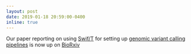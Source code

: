 ```yaml
---
layout: post
date: 2019-01-18 20:59:00-0400
inline: true
---
```


Our paper reporting on using [Swif/T](http://swift-lang.org/Swift-T/) for setting up [genomic variant calling pipelines](https://swift-t-variant-calling.readthedocs.io/en/latest/) is now up on [BioRxiv](https://www.biorxiv.org/content/early/2019/01/18/524645)
